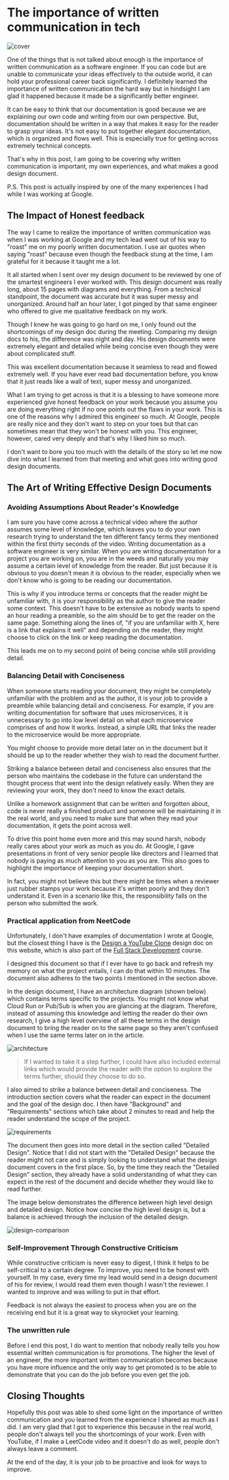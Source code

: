 # The importance of written communication in tech 

![cover](cover_6.png)

One of the things that is not talked about enough is the importance of written communication as a software engineer. If you can code but are unable to communicate your ideas effectively to the outside world, it can hold your professional career back significantly. I definitely learned the importance of written communication the hard way but in hindsight I am glad it happened because it made be a significantly better engineer.

It can be easy to think that our documentation is good because we are explaining our own code and writing from our own perspective. But, documentation should be written in a way that makes it easy for the reader to grasp your ideas. It's not easy to put together elegant documentation, which is organized and flows well. This is especially true for getting across extremely technical concepts. 

That's why in this post, I am going to be covering why written communication is important, my own experiences, and what makes a good design document. 

P.S. This post is actually inspired by one of the many experiences I had while I was working at Google.

## The Impact of Honest feedback

The way I came to realize the importance of written communication was when I was working at Google and my tech lead went out of his way to "roast" me on my poorly written documentation. I use air quotes when saying "roast" because even though the feedback stung at the time, I am grateful for it because it taught me a lot.

It all started when I sent over my design document to be reviewed by one of the smartest engineers I ever worked with. This design document was really long, about 15 pages with diagrams and everything. From a technical standpoint, the document was accurate but it was super messy and unorganized. Around half an hour later, I got pinged by that same engineer who offered to give me qualitative feedback on my work.

Though I knew he was going to go hard on me, I only found out the shortcomings of my design doc during the meeting. Comparing my design docs to his, the difference was night and day. His design documents were extremely elegant and detailed while being concise even though they were about complicated stuff. 

This was excellent documentation because it seamless to read and flowed extremely well. If you have ever read bad documentation before, you know that it just reads like a wall of text, super messy and unorganized.

What I am trying to get across is that it is a blessing to have someone more experienced give honest feedback on your work because you assume you are doing everything right if no one points out the flaws in your work. This is one of the reasons why I admired this engineer so much. At Google, people are really nice and they don't want to step on your toes but that can sometimes mean that they won't be honest with you. This engineer, however, cared very deeply and that's why I liked him so much.

I don't want to bore you too much with the details of the story so let me now dive into what I learned from that meeting and what goes into writing good design documents.

## The Art of Writing Effective Design Documents

### Avoiding Assumptions About Reader's Knowledge

I am sure you have come across a technical video where the author assumes some level of knowledge, which leaves you to do your own research trying to understand the ten different fancy terms they mentioned within the first thirty seconds of the video. Writing documentation as a software engineer is very similar. When you are writing documentation for a project you are working on, you are in the weeds and naturally you may assume a certain level of knowledge from the reader. But just because it is obvious to you doesn't mean it is obvious to the reader, especially when we don't know who is going to be reading our documentation.

This is why if you introduce terms or concepts that the reader might be unfamiliar with, it is your responsibility as the author to give the reader some context. This doesn't have to be extensive as nobody wants to spend an hour reading a preamble, so the aim should be to get the reader on the same page. Something along the lines of, "if you are unfamiliar with X, here is a link that explains it well" and depending on the reader, they might choose to click on the link or keep reading the documentation.

This leads me on to my second point of being concise while still providing detail.

### Balancing Detail with Conciseness

When someone starts reading your document, they might be completely unfamiliar with the problem and as the author, it is your job to provide a preamble while balancing detail and conciseness. For example, if you are writing documentation for software that uses microservices, it is unnecessary to go into low level detail on what each microservice comprises of and how it works. Instead, a simple URL that links the reader to the microservice would be more appropriate.

You might choose to provide more detail later on in the document but it should be up to the reader whether they wish to read the document further.

Striking a balance between detail and conciseness also ensures that the person who maintains the codebase in the future can understand the thought process that went into the design relatively easily. When they are reviewing your work, they don't need to know the exact details. 

Unlike a homework assignment that can be written and forgotten about, code is never really a finished product and someone will be maintaining it in the real world, and you need to make sure that when they read your documentation, it gets the point across well.

To drive this point home even more and this may sound harsh, nobody really cares about your work as much as you do. At Google, I gave presentations in front of very senior people like directors and I learned that nobody is paying as much attention to you as you are. This also goes to highlight the importance of keeping your documentation short.

In fact, you might not believe this but there might be times when a reviewer just rubber stamps your work because it's written poorly and they don't understand it. Even in a scenario like this, the responsibility falls on the person who submitted the work. 


### Practical application from NeetCode

Unfortunately, I don't have examples of documentation I wrote at Google, but the closest thing I have is the [Design a YouTube Clone](https://neetcode.io/courses/lessons/design-youtube) design doc on this website, which is also part of the [Full Stack Development](https://neetcode.io/courses/full-stack-dev/) course.

I designed this document so that if I ever have to go back and refresh my memory on what the project entails, I can do that within 10 minutes. The document also adheres to the two points I mentioned in the section above.

In the design document, I have an architecture diagram (shown below) which contains terms specific to the projects. You might not know what Cloud Run or Pub/Sub is when you are glancing at the diagram. Therefore, instead of assuming this knowledge and letting the reader do their own research, I give a high level overview of all these terms in the design document to bring the reader on to the same page so they aren't confused when I use the same terms later on in the article.

![architecture](/2024-01/public.webp)

> If I wanted to take it a step further, I could have also included external links which would provide the reader with the option to explore the terms further, should they choose to do so.

I also aimed to strike a balance between detail and conciseness. The introduction section covers what the reader can expect in the document and the goal of the design doc. I then have "Background" and "Requirements" sections which take about 2 minutes to read and help the reader understand the scope of the project.

![requirements](requirements-background.png)

The document then goes into more detail in the section called "Detailed Design". Notice that I did not start with the "Detailed Design" because the reader might not care and is simply looking to understand what the design document covers in the first place. So, by the time they reach the "Detailed Design" section, they already have a solid understanding of what they can expect in the rest of the document and decide whether they would like to read further.

The image below demonstrates the difference between high level design and detailed design. Notice how concise the high level design is, but a balance is achieved through the inclusion of the detailed design.


![design-comparison](design-comparison.png)

### Self-Improvement Through Constructive Criticism

While constructive criticism is never easy to digest, I think it helps to be self-critical to a certain degree. To improve, you need to be honest with yourself. In my case, every time my lead would send in a design document of his for review, I would read them even though I wasn't the reviewer. I wanted to improve and was willing to put in that effort.

Feedback is not always the easiest to process when you are on the receiving end but it is a great way to skyrocket your learning.


### The unwritten rule

Before I end this post, I do want to mention that nobody really tells you how essential written communication is for promotions. The higher the level of an engineer, the more important written communication becomes because you have more influence and the only way to get promoted is to be able to demonstrate that you can do the job before you even get the job.


## Closing Thoughts

Hopefully this post was able to shed some light on the importance of written communication and you learned from the experience I shared as much as I did. I am very glad that I got to experience this because in the real world, people don't always tell you the shortcomings of your work. Even with YouTube, if I make a LeetCode video and it doesn't do as well, people don't always leave a comment. 

At the end of the day, it is your job to be proactive and look for ways to improve.



<!-- 

- Next objectives:
  - Make it more concise
  - Add images with labels



 -->